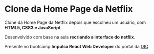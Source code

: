# Clone da Home Page da Netflix

Clone da Home Page da Netflix depois que escolheu um usuário, com **HTML5, CSS3 e JavaScript**.

Desenvolvido com base na aula __recriando a interface do netflix__.

Presente no bootcamp **Impulso React Web Developer** do portal da [DIO](https://digitalinnovation.one/sign-in).
